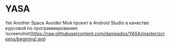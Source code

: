 # YASA
Yet Another Space Avoider
Мой проект в Android Studio в качестве курсовой по программированию
!screenshot(https://raw.githubusercontent.com/dampados/YASA/master/screens/begining!.jpg)
